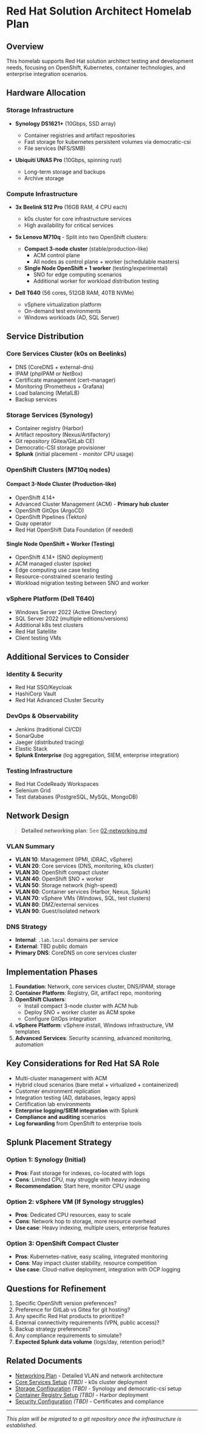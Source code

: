 # Red Hat Solution Architect Homelab Plan

## Overview
This homelab supports Red Hat solution architect testing and development needs, focusing on OpenShift, Kubernetes, container technologies, and enterprise integration scenarios.

## Hardware Allocation

### Storage Infrastructure
- **Synology DS1621+** (10Gbps, SSD array)
  - Container registries and artifact repositories
  - Fast storage for kubernetes persistent volumes via democratic-csi
  - File services (NFS/SMB)
  
- **Ubiquiti UNAS Pro** (10Gbps, spinning rust)
  - Long-term storage and backups
  - Archive storage

### Compute Infrastructure
- **3x Beelink S12 Pro** (16GB RAM, 4 CPU each)
  - k0s cluster for core infrastructure services
  - High availability for critical services
  
- **5x Lenovo M710q** - Split into two OpenShift clusters:
  - **Compact 3-node cluster** (stable/production-like)
    - ACM control plane
    - All nodes as control plane + worker (schedulable masters)
  - **Single Node OpenShift + 1 worker** (testing/experimental)
    - SNO for edge computing scenarios
    - Additional worker for workload distribution testing
  
- **Dell T640** (56 cores, 512GB RAM, 40TB NVMe)
  - vSphere virtualization platform
  - On-demand test environments
  - Windows workloads (AD, SQL Server)

## Service Distribution

### Core Services Cluster (k0s on Beelinks)
- DNS (CoreDNS + external-dns)
- IPAM (phpIPAM or NetBox)
- Certificate management (cert-manager)
- Monitoring (Prometheus + Grafana)
- Load balancing (MetalLB)
- Backup services

### Storage Services (Synology)
- Container registry (Harbor)
- Artifact repository (Nexus/Artifactory)
- Git repository (Gitea/GitLab CE)
- Democratic-CSI storage provisioner
- **Splunk** (initial placement - monitor CPU usage)

### OpenShift Clusters (M710q nodes)

#### Compact 3-Node Cluster (Production-like)
- OpenShift 4.14+
- Advanced Cluster Management (ACM) - **Primary hub cluster**
- OpenShift GitOps (ArgoCD)
- OpenShift Pipelines (Tekton)
- Quay operator
- Red Hat OpenShift Data Foundation (if needed)

#### Single Node OpenShift + Worker (Testing)
- OpenShift 4.14+ (SNO deployment)
- ACM managed cluster (spoke)
- Edge computing use case testing
- Resource-constrained scenario testing
- Workload migration testing between SNO and worker

### vSphere Platform (Dell T640)
- Windows Server 2022 (Active Directory)
- SQL Server 2022 (multiple editions/versions)
- Additional k8s test clusters
- Red Hat Satellite
- Client testing VMs

## Additional Services to Consider

### Identity & Security
- Red Hat SSO/Keycloak
- HashiCorp Vault
- Red Hat Advanced Cluster Security

### DevOps & Observability
- Jenkins (traditional CI/CD)
- SonarQube
- Jaeger (distributed tracing)
- Elastic Stack
- **Splunk Enterprise** (log aggregation, SIEM, enterprise integration)

### Testing Infrastructure
- Red Hat CodeReady Workspaces
- Selenium Grid
- Test databases (PostgreSQL, MySQL, MongoDB)

## Network Design

> **Detailed networking plan**: See [02-networking.md](./02-networking.md)

### VLAN Summary
- **VLAN 10**: Management (IPMI, iDRAC, vSphere)
- **VLAN 20**: Core services (DNS, monitoring, k0s cluster)
- **VLAN 30**: OpenShift compact cluster
- **VLAN 40**: OpenShift SNO + worker
- **VLAN 50**: Storage network (high-speed)
- **VLAN 60**: Container services (Harbor, Nexus, Splunk)
- **VLAN 70**: vSphere VMs (Windows, SQL, test clusters)
- **VLAN 80**: DMZ/external services
- **VLAN 90**: Guest/isolated network

### DNS Strategy
- **Internal**: `.lab.local` domains per service
- **External**: TBD public domain
- **Primary DNS**: CoreDNS on core services cluster

## Implementation Phases

1. **Foundation**: Network, core services cluster, DNS/IPAM, storage
2. **Container Platform**: Registry, Git, artifact repo, monitoring
3. **OpenShift Clusters**: 
   - Install compact 3-node cluster with ACM hub
   - Deploy SNO + worker cluster as ACM spoke
   - Configure GitOps integration
4. **vSphere Platform**: vSphere install, Windows infrastructure, VM templates
5. **Advanced Services**: Security scanning, advanced monitoring, automation

## Key Considerations for Red Hat SA Role

- Multi-cluster management with ACM
- Hybrid cloud scenarios (bare metal + virtualized + containerized)
- Customer environment replication
- Integration testing (AD, databases, legacy apps)
- Certification lab environments
- **Enterprise logging/SIEM integration** with Splunk
- **Compliance and auditing** scenarios
- **Log forwarding** from OpenShift to enterprise tools

## Splunk Placement Strategy

### Option 1: Synology (Initial)
- **Pros**: Fast storage for indexes, co-located with logs
- **Cons**: Limited CPU, may struggle with heavy indexing
- **Recommendation**: Start here, monitor CPU usage

### Option 2: vSphere VM (If Synology struggles)
- **Pros**: Dedicated CPU resources, easy to scale
- **Cons**: Network hop to storage, more resource overhead
- **Use case**: Heavy indexing, multiple users, enterprise features

### Option 3: OpenShift Compact Cluster
- **Pros**: Kubernetes-native, easy scaling, integrated monitoring
- **Cons**: May impact cluster stability, resource competition
- **Use case**: Cloud-native deployment, integration with OCP logging

## Questions for Refinement

1. Specific OpenShift version preferences?
2. Preference for GitLab vs Gitea for git hosting?
3. Any specific Red Hat products to prioritize?
4. External connectivity requirements (VPN, public access)?
5. Backup strategy preferences?
6. Any compliance requirements to simulate?
7. **Expected Splunk data volume** (logs/day, retention period)?

## Related Documents

- [Networking Plan](./02-networking.md) - Detailed VLAN and network architecture
- [Core Services Setup](./03-core-services.md) *(TBD)* - k0s cluster deployment
- [Storage Configuration](./04-storage.md) *(TBD)* - Synology and democratic-csi setup
- [Container Registry Setup](./05-container-registry.md) *(TBD)* - Harbor deployment
- [Security Configuration](./15-security.md) *(TBD)* - Certificates and compliance

---
*This plan will be migrated to a git repository once the infrastructure is established.*


